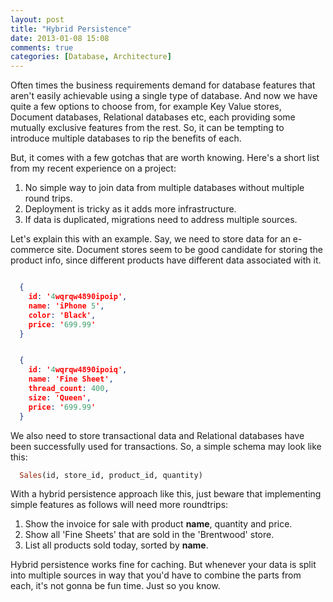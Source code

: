 ```yaml
---
layout: post
title: "Hybrid Persistence"
date: 2013-01-08 15:08
comments: true
categories: [Database, Architecture]
---
```


Often times the business requirements demand for database features that aren't easily achievable using a single type of database. And now we have quite a few options to choose from, for example Key Value stores, Document databases, Relational databases etc, each providing some mutually exclusive features from the rest. So, it can be tempting to introduce multiple databases to rip the benefits of each.

But, it comes with a few gotchas that are worth knowing. Here's a short list from my recent experience on a project:

1. No simple way to join data from multiple databases without multiple round trips.
2. Deployment is tricky as it adds more infrastructure.
3. If data is duplicated, migrations need to address multiple sources.

Let's explain this with an example. Say, we need to store data for an e-commerce site. Document stores seem to be good candidate for storing the product info, since different products have different data associated with it.

```json products.json

  {
    id: '4wqrqw4890ipoip',
    name: 'iPhone 5',
    color: 'Black',
    price: '699.99'
  }


  {
    id: '4wqrqw4890ipoiq',
    name: 'Fine Sheet',
    thread_count: 400,
    size: 'Queen',
    price: '699.99'
  }

```

We also need to store transactional data and Relational databases have been successfully used for transactions. So, a simple schema may look like this:

```ruby
  Sales(id, store_id, product_id, quantity)
```

With a hybrid persistence approach like this, just beware that implementing simple features as follows will need more roundtrips:

1. Show the invoice for sale with product <b>name</b>, quantity and price.
2. Show all 'Fine Sheets' that are sold in the 'Brentwood' store.
3. List all products sold today, sorted by <b>name</b>.

Hybrid persistence works fine for caching. But whenever your data is split into multiple sources in way that you'd have to combine the parts from each, it's not gonna be fun time. Just so you know.